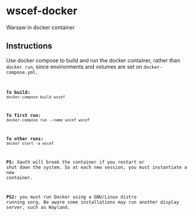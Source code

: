 # wscef-docker

Warsaw in docker container

## Instructions

Use docker compose to build and run the docker container, rather than <code>docker run</code>, 
since environments and volumes are set on <code>docker-compose.yml.

**To build:** `docker-compose build wscef`

**To first run:** `docker-compose run --name wscef wscef`

**To other runs:** `docker start -a wscef`

**PS:** Xauth will break the container if you restart or
shut down the system. So at each new session, you must instantiate a new container.</p>

**PS2:** you must run Docker using a GNU/Linux distro running xorg.
Be aware some installations may run another display server, such as Wayland. 

